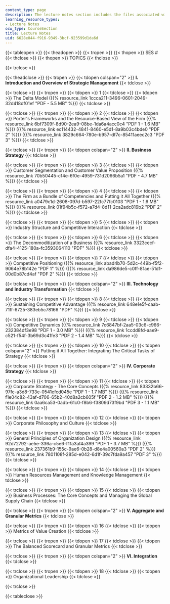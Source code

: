 ```yaml
---
content_type: page
description: The lecture notes section includes the files associated with each lecture.
learning_resource_types:
- Lecture Notes
ocw_type: CourseSection
title: Lecture Notes
uid: 6628e044-f916-9349-3bcf-923599d1da6d
---
```


{{< tableopen >}}
{{< theadopen >}}
{{< tropen >}}
{{< thopen >}}
SES #
{{< thclose >}}
{{< thopen >}}
TOPICS
{{< thclose >}}

{{< trclose >}}

{{< theadclose >}}
{{< tropen >}}
{{< tdopen colspan="2" >}}
**I. Introduction and Overview of Strategic Management**
{{< tdclose >}}

{{< trclose >}}
{{< tropen >}}
{{< tdopen >}}
1
{{< tdclose >}}
{{< tdopen >}}
The Delta Model ({{% resource_link 1ccca211-3496-0601-2049-32d418df01ef "PDF - 5.5 MB" %}})
{{< tdclose >}}

{{< trclose >}}
{{< tropen >}}
{{< tdopen >}}
2
{{< tdclose >}}
{{< tdopen >}}
Porter's Frameworks and the Resource-Based View of the Firm ({{% resource_link 6bf7309f-8d90-2ea9-08be-1da6a4acc0c4 "PDF 1 - 1.6 MB" %}}) ({{% resource_link ec114432-4841-8460-e5d1-8a9b03c4bde0 "PDF 2" %}}) ({{% resource_link 3829c664-780e-b957-df7c-85411aeec2c3 "PDF 3" %}})
{{< tdclose >}}

{{< trclose >}}
{{< tropen >}}
{{< tdopen colspan="2" >}}
**II. Business Strategy**
{{< tdclose >}}

{{< trclose >}}
{{< tropen >}}
{{< tdopen >}}
3
{{< tdclose >}}
{{< tdopen >}}
Customer Segmentation and Customer Value Proposition ({{% resource_link 70b50445-c14e-6f0e-4959-731d2066b5a1 "PDF - 4.7 MB" %}})
{{< tdclose >}}

{{< trclose >}}
{{< tropen >}}
{{< tdopen >}}
4
{{< tdclose >}}
{{< tdopen >}}
The Firm as a Bundle of Competencies and Putting it All Together ({{% resource_link a0479c1d-2608-097d-b597-22fc77fc0103 "PDF 1 - 1.6 MB" %}}) ({{% resource_link 01f94b5c-f572-a7d4-8d11-2ca2adc819b2 "PDF 2" %}})
{{< tdclose >}}

{{< trclose >}}
{{< tropen >}}
{{< tdopen >}}
5
{{< tdclose >}}
{{< tdopen >}}
Industry Structure and Competitive Interaction
{{< tdclose >}}

{{< trclose >}}
{{< tropen >}}
{{< tdopen >}}
6
{{< tdclose >}}
{{< tdopen >}}
The Decommoditization of a Business ({{% resource_link 3323cecf-dfa4-4125-180a-fc3593064110 "PDF" %}})
{{< tdclose >}}

{{< trclose >}}
{{< tropen >}}
{{< tdopen >}}
7
{{< tdclose >}}
{{< tdopen >}}
Competitive Positioning ({{% resource_link abad4b70-5d2c-449b-f5f2-9064e78b142e "PDF 1" %}}) ({{% resource_link da986de5-c0ff-81ae-51d1-00d0b87cd4af "PDF 2" %}})
{{< tdclose >}}

{{< trclose >}}
{{< tropen >}}
{{< tdopen colspan="2" >}}
**III. Technology and Industry Transformation**
{{< tdclose >}}

{{< trclose >}}
{{< tropen >}}
{{< tdopen >}}
8
{{< tdclose >}}
{{< tdopen >}}
Sustaining Competitive Advantage ({{% resource_link 648e1e5f-caab-71ff-6725-383eb5c78166 "PDF" %}})
{{< tdclose >}}

{{< trclose >}}
{{< tropen >}}
{{< tdopen >}}
9
{{< tdclose >}}
{{< tdopen >}}
Competitive Dynamics ({{% resource_link 7c6847bf-2aa5-03c6-c966-232384df3e98 "PDF 1 - 3.0 MB" %}}) ({{% resource_link 1ccdd8fd-aae9-c521-f54f-3b69d3c41fe3 "PDF 2 - 1.4 MB" %}})
{{< tdclose >}}

{{< trclose >}}
{{< tropen >}}
{{< tdopen >}}
10
{{< tdclose >}}
{{< tdopen colspan="2" >}}
Putting it All Together: Integrating The Critical Tasks of Strategy
{{< tdclose >}}

{{< trclose >}}
{{< tropen >}}
{{< tdopen colspan="2" >}}
**IV. Corporate Strategy**
{{< tdclose >}}

{{< trclose >}}
{{< tropen >}}
{{< tdopen >}}
11
{{< tdclose >}}
{{< tdopen >}}
Corporate Strategy - The Core Concepts ({{% resource_link 83332b66-97fc-a3d8-733e-0541efcd045e "PDF 1 - 1.7 MB" %}}) ({{% resource_link f1e04c82-43af-d706-65b2-40d8a2cb605f "PDF 2 - 1.2 MB" %}}) ({{% resource_link 0aa6ca53-0adb-61c0-f8b6-f3809d73f9bd "PDF 3 - 1.1 MB" %}})
{{< tdclose >}}

{{< trclose >}}
{{< tropen >}}
{{< tdopen >}}
12
{{< tdclose >}}
{{< tdopen >}}
Corporate Philosophy and Culture
{{< tdclose >}}

{{< trclose >}}
{{< tropen >}}
{{< tdopen >}}
13
{{< tdclose >}}
{{< tdopen >}}
General Principles of Organization Design ({{% resource_link 92d72792-ae5e-336a-c5e6-f11a3af4a399 "PDF 1 - 3.7 MB" %}}) ({{% resource_link 237361b9-155c-9ae6-0b28-d8e4a00560a3 "PDF 2" %}}) ({{% resource_link 7801108f-285d-e042-6d1f-39c7fda9a457 "PDF 3" %}})
{{< tdclose >}}

{{< trclose >}}
{{< tropen >}}
{{< tdopen >}}
14
{{< tdclose >}}
{{< tdopen >}}
Human Resources Management and Knowledge Management
{{< tdclose >}}

{{< trclose >}}
{{< tropen >}}
{{< tdopen >}}
15
{{< tdclose >}}
{{< tdopen >}}
Business Processes: The Core Concepts and Managing the Global Supply Chain
{{< tdclose >}}

{{< trclose >}}
{{< tropen >}}
{{< tdopen colspan="2" >}}
**V. Aggregate and Granular Metrics**
{{< tdclose >}}

{{< trclose >}}
{{< tropen >}}
{{< tdopen >}}
16
{{< tdclose >}}
{{< tdopen >}}
Metrics of Value Creation
{{< tdclose >}}

{{< trclose >}}
{{< tropen >}}
{{< tdopen >}}
17
{{< tdclose >}}
{{< tdopen >}}
The Balanced Scorecard and Granular Metrics
{{< tdclose >}}

{{< trclose >}}
{{< tropen >}}
{{< tdopen colspan="2" >}}
**VI. Integration**
{{< tdclose >}}

{{< trclose >}}
{{< tropen >}}
{{< tdopen >}}
18
{{< tdclose >}}
{{< tdopen >}}
Organizational Leadership
{{< tdclose >}}

{{< trclose >}}

{{< tableclose >}}